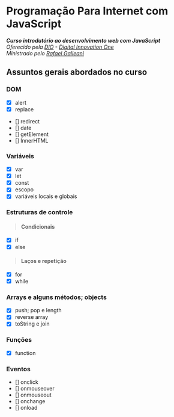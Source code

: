 # Programação Para Internet com JavaScript
_**Curso introdutório ao desenvolvimento web com JavaScript**_\
_Oferecido pela [DIO](https://digitalinnovation.one/) - [Digital Innovation One](https://github.com/digitalinnovationone)_\
_Ministrado pelo [Rafael Galleani](https://github.com/rafegal)_
## Assuntos gerais abordados no curso
### DOM
- [x] alert
- [x] replace
- [] redirect
- [] date
- [] getElement
- [] InnerHTML
### Variáveis
- [x] var
- [x] let
- [x] const
- [x] escopo
- [x] variáveis locais e globais
### Estruturas de controle
> #### Condicionais
- [x] if
- [x] else
> #### Laços e repetição
- [x] for
- [x] while
### Arrays e alguns métodos; objects  
- [x] push; pop e length
- [x] reverse array
- [x] toString e join
### Funções
- [x] function
### Eventos
- [] onclick
- [] onmouseover
- [] onmouseout
- [] onchange
- [] onload
